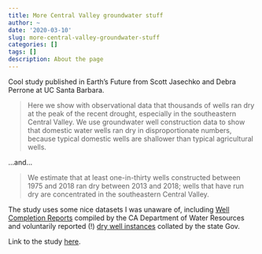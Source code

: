 ```yaml
---
title: More Central Valley groundwater stuff
author: ~
date: '2020-03-10'
slug: more-central-valley-groundwater-stuff
categories: []
tags: []
description: About the page
---
```

Cool study published in Earth’s Future from Scott Jasechko and Debra Perrone at UC Santa Barbara.

> Here we show with observational data that thousands of wells ran dry at the peak of the recent drought, especially in the southeastern Central Valley. We use groundwater well construction data to show that domestic water wells ran dry in disproportionate numbers, because typical domestic wells are shallower than typical agricultural wells.

…and…

> We estimate that at least one-in-thirty wells constructed between 1975 and 2018 ran dry between 2013 and 2018; wells that have run dry are concentrated in the southeastern Central Valley.

The study uses some nice datasets I was unaware of, including [Well Completion Reports](https://water.ca.gov/Programs/Groundwater-Management/Wells/Well-Completion-Reports) compiled by the CA Department of Water Resources and voluntarily reported (!) [dry well instances](mydrywatersupply.water.ca.gov/report/publicpage) collated by the state Gov.

Link to the study [here](https://agupubs.onlinelibrary.wiley.com/doi/abs/10.1029/2019EF001339).
